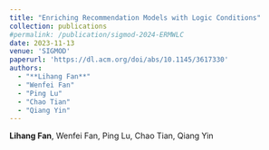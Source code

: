 ```yaml
---
title: "Enriching Recommendation Models with Logic Conditions"
collection: publications
#permalink: /publication/sigmod-2024-ERMWLC
date: 2023-11-13
venue: 'SIGMOD'
paperurl: 'https://dl.acm.org/doi/abs/10.1145/3617330'
authors: 
  - "**Lihang Fan**"
  - "Wenfei Fan"
  - "Ping Lu"
  - "Chao Tian"
  - "Qiang Yin"
---
```


**Lihang Fan**, Wenfei Fan, Ping Lu, Chao Tian, Qiang Yin
